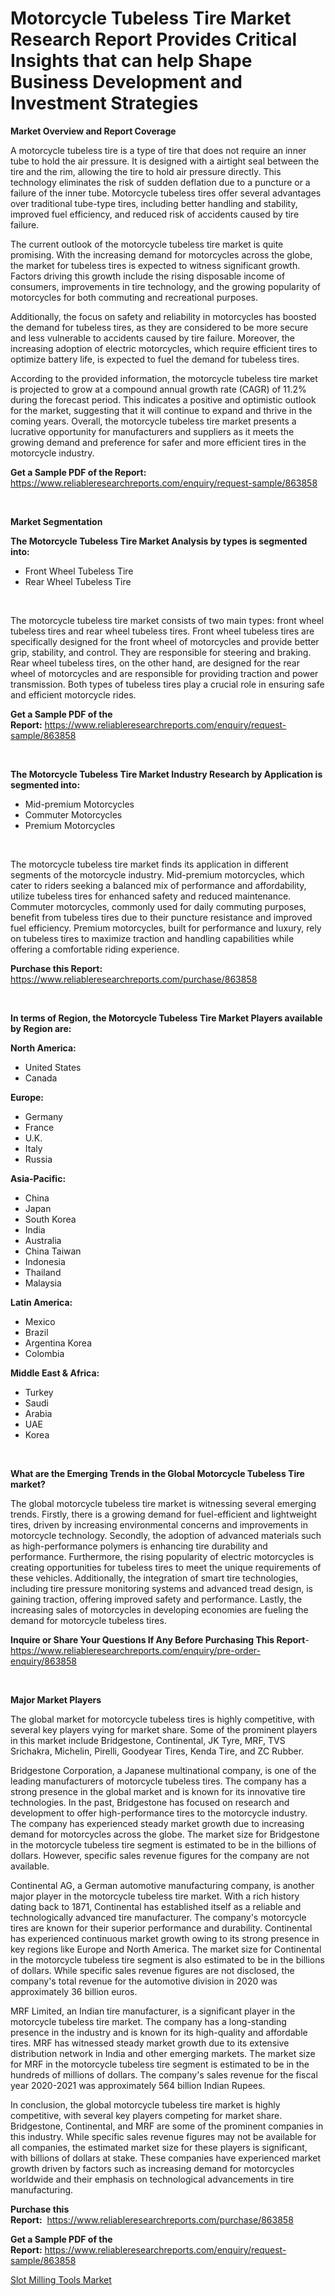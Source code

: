 <p><h1>Motorcycle Tubeless Tire Market Research Report Provides Critical Insights that can help Shape Business Development and Investment Strategies</h1></p><p><strong>Market Overview and Report Coverage</strong></p>
<p><p>A motorcycle tubeless tire is a type of tire that does not require an inner tube to hold the air pressure. It is designed with a airtight seal between the tire and the rim, allowing the tire to hold air pressure directly. This technology eliminates the risk of sudden deflation due to a puncture or a failure of the inner tube. Motorcycle tubeless tires offer several advantages over traditional tube-type tires, including better handling and stability, improved fuel efficiency, and reduced risk of accidents caused by tire failure.</p><p>The current outlook of the motorcycle tubeless tire market is quite promising. With the increasing demand for motorcycles across the globe, the market for tubeless tires is expected to witness significant growth. Factors driving this growth include the rising disposable income of consumers, improvements in tire technology, and the growing popularity of motorcycles for both commuting and recreational purposes.</p><p>Additionally, the focus on safety and reliability in motorcycles has boosted the demand for tubeless tires, as they are considered to be more secure and less vulnerable to accidents caused by tire failure. Moreover, the increasing adoption of electric motorcycles, which require efficient tires to optimize battery life, is expected to fuel the demand for tubeless tires.</p><p>According to the provided information, the motorcycle tubeless tire market is projected to grow at a compound annual growth rate (CAGR) of 11.2% during the forecast period. This indicates a positive and optimistic outlook for the market, suggesting that it will continue to expand and thrive in the coming years. Overall, the motorcycle tubeless tire market presents a lucrative opportunity for manufacturers and suppliers as it meets the growing demand and preference for safer and more efficient tires in the motorcycle industry.</p></p>
<p><strong>Get a Sample PDF of the Report:</strong> <a href="https://www.reliableresearchreports.com/enquiry/request-sample/863858">https://www.reliableresearchreports.com/enquiry/request-sample/863858</a></p>
<p>&nbsp;</p>
<p><strong>Market Segmentation</strong></p>
<p><strong>The Motorcycle Tubeless Tire Market Analysis by types is segmented into:</strong></p>
<p><ul><li>Front Wheel Tubeless Tire</li><li>Rear Wheel Tubeless Tire</li></ul></p>
<p>&nbsp;</p>
<p><p>The motorcycle tubeless tire market consists of two main types: front wheel tubeless tires and rear wheel tubeless tires. Front wheel tubeless tires are specifically designed for the front wheel of motorcycles and provide better grip, stability, and control. They are responsible for steering and braking. Rear wheel tubeless tires, on the other hand, are designed for the rear wheel of motorcycles and are responsible for providing traction and power transmission. Both types of tubeless tires play a crucial role in ensuring safe and efficient motorcycle rides.</p></p>
<p><strong>Get a Sample PDF of the Report:</strong>&nbsp;<a href="https://www.reliableresearchreports.com/enquiry/request-sample/863858">https://www.reliableresearchreports.com/enquiry/request-sample/863858</a></p>
<p>&nbsp;</p>
<p><strong>The Motorcycle Tubeless Tire Market Industry Research by Application is segmented into:</strong></p>
<p><ul><li>Mid-premium Motorcycles</li><li>Commuter Motorcycles</li><li>Premium Motorcycles</li></ul></p>
<p>&nbsp;</p>
<p><p>The motorcycle tubeless tire market finds its application in different segments of the motorcycle industry. Mid-premium motorcycles, which cater to riders seeking a balanced mix of performance and affordability, utilize tubeless tires for enhanced safety and reduced maintenance. Commuter motorcycles, commonly used for daily commuting purposes, benefit from tubeless tires due to their puncture resistance and improved fuel efficiency. Premium motorcycles, built for performance and luxury, rely on tubeless tires to maximize traction and handling capabilities while offering a comfortable riding experience.</p></p>
<p><strong>Purchase this Report:</strong>&nbsp; <a href="https://www.reliableresearchreports.com/purchase/863858">https://www.reliableresearchreports.com/purchase/863858</a></p>
<p>&nbsp;</p>
<p><strong>In terms of Region, the Motorcycle Tubeless Tire Market Players available by Region are:</strong></p>
<p>
    <p> <strong> North America: </strong>
        <ul>
            <li>United States</li>
            <li>Canada</li>
        </ul>
        </p> 
    <p> <strong> Europe: </strong>
        <ul>
            <li>Germany</li>
            <li>France</li>
            <li>U.K.</li>
            <li>Italy</li>
            <li>Russia</li>
        </ul>
        </p> 
    <p> <strong> Asia-Pacific: </strong>
        <ul>
            <li>China</li>
            <li>Japan</li>
            <li>South Korea</li>
            <li>India</li>
            <li>Australia</li>
            <li>China Taiwan</li>
            <li>Indonesia</li>
            <li>Thailand</li>
            <li>Malaysia</li>
        </ul>
        </p> 
    <p> <strong> Latin America: </strong>
        <ul>
            <li>Mexico</li>
            <li>Brazil</li>
            <li>Argentina Korea</li>
            <li>Colombia</li>
        </ul>
        </p> 
    <p> <strong> Middle East & Africa: </strong>
        <ul>
            <li>Turkey</li>
            <li>Saudi</li>
            <li>Arabia</li>
            <li>UAE</li>
            <li>Korea</li>
        </ul>
    </p>
    </p>
<p>&nbsp;</p>
<p><strong>What are the Emerging Trends in the Global Motorcycle Tubeless Tire market?</strong></p>
<p><p>The global motorcycle tubeless tire market is witnessing several emerging trends. Firstly, there is a growing demand for fuel-efficient and lightweight tires, driven by increasing environmental concerns and improvements in motorcycle technology. Secondly, the adoption of advanced materials such as high-performance polymers is enhancing tire durability and performance. Furthermore, the rising popularity of electric motorcycles is creating opportunities for tubeless tires to meet the unique requirements of these vehicles. Additionally, the integration of smart tire technologies, including tire pressure monitoring systems and advanced tread design, is gaining traction, offering improved safety and performance. Lastly, the increasing sales of motorcycles in developing economies are fueling the demand for motorcycle tubeless tires.</p></p>
<p><strong>Inquire or Share Your Questions If Any Before Purchasing This Report</strong>- <a href="https://www.reliableresearchreports.com/enquiry/pre-order-enquiry/863858">https://www.reliableresearchreports.com/enquiry/pre-order-enquiry/863858</a></p>
<p>&nbsp;</p>
<p><strong>Major Market Players</strong></p>
<p><p>The global market for motorcycle tubeless tires is highly competitive, with several key players vying for market share. Some of the prominent players in this market include Bridgestone, Continental, JK Tyre, MRF, TVS Srichakra, Michelin, Pirelli, Goodyear Tires, Kenda Tire, and ZC Rubber.</p><p>Bridgestone Corporation, a Japanese multinational company, is one of the leading manufacturers of motorcycle tubeless tires. The company has a strong presence in the global market and is known for its innovative tire technologies. In the past, Bridgestone has focused on research and development to offer high-performance tires to the motorcycle industry. The company has experienced steady market growth due to increasing demand for motorcycles across the globe. The market size for Bridgestone in the motorcycle tubeless tire segment is estimated to be in the billions of dollars. However, specific sales revenue figures for the company are not available.</p><p>Continental AG, a German automotive manufacturing company, is another major player in the motorcycle tubeless tire market. With a rich history dating back to 1871, Continental has established itself as a reliable and technologically advanced tire manufacturer. The company's motorcycle tires are known for their superior performance and durability. Continental has experienced continuous market growth owing to its strong presence in key regions like Europe and North America. The market size for Continental in the motorcycle tubeless tire segment is also estimated to be in the billions of dollars. While specific sales revenue figures are not disclosed, the company's total revenue for the automotive division in 2020 was approximately 36 billion euros.</p><p>MRF Limited, an Indian tire manufacturer, is a significant player in the motorcycle tubeless tire market. The company has a long-standing presence in the industry and is known for its high-quality and affordable tires. MRF has witnessed steady market growth due to its extensive distribution network in India and other emerging markets. The market size for MRF in the motorcycle tubeless tire segment is estimated to be in the hundreds of millions of dollars. The company's sales revenue for the fiscal year 2020-2021 was approximately 564 billion Indian Rupees.</p><p>In conclusion, the global motorcycle tubeless tire market is highly competitive, with several key players competing for market share. Bridgestone, Continental, and MRF are some of the prominent companies in this industry. While specific sales revenue figures may not be available for all companies, the estimated market size for these players is significant, with billions of dollars at stake. These companies have experienced market growth driven by factors such as increasing demand for motorcycles worldwide and their emphasis on technological advancements in tire manufacturing.</p></p>
<p><strong>Purchase this Report:</strong>&nbsp;&nbsp;<a href="https://www.reliableresearchreports.com/purchase/863858">https://www.reliableresearchreports.com/purchase/863858</a></p>
<p></p>
<p><strong>Get a Sample PDF of the Report:</strong>&nbsp;<a href="https://www.reliableresearchreports.com/enquiry/request-sample/863858">https://www.reliableresearchreports.com/enquiry/request-sample/863858</a></p>
<p><p><a href="https://www.linkedin.com/pulse/slot-milling-tools-market-challenges-opportunities-growth-drivers-dmzwe/">Slot Milling Tools Market</a></p></p>